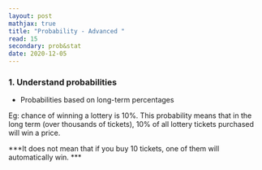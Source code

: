 ```yaml
---
layout: post
mathjax: true
title: "Probability - Advanced "
read: 15
secondary: prob&stat
date: 2020-12-05
---
```


### 1. Understand probabilities

- Probabilities based on long-term percentages

Eg: chance of winning a lottery is 10%. This probability means that in the long term (over thousands of tickets), 10% of all lottery tickets purchased will win a price. 

***It does not mean that if you buy 10 tickets, one of them will automatically win. ***


